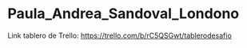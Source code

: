 # Paula_Andrea_Sandoval_Londono

Link tablero de Trello: https://trello.com/b/rC5QSGwt/tablerodesafio
